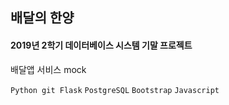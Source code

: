 ## 배달의 한양
#### 2019년 2학기 데이터베이스 시스템 기말 프로젝트

배달앱 서비스 mock

`Python git Flask` `PostgreSQL` `Bootstrap` `Javascript`

